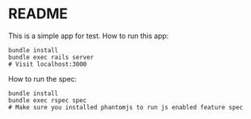 # README

This is a simple app for test.
How to run this app:
```
bundle install
bundle exec rails server
# Visit localhost:3000
```

How to run the spec:
```
bundle install
bundle exec rspec spec
# Make sure you installed phantomjs to run js enabled feature spec
```

